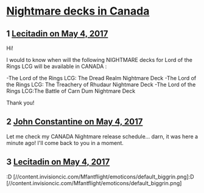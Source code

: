 # [Nightmare decks in Canada](https://community.fantasyflightgames.com/topic/248810-nightmare-decks-in-canada/)

## 1 [Lecitadin on May 4, 2017](https://community.fantasyflightgames.com/topic/248810-nightmare-decks-in-canada/?do=findComment&comment=2767031)

Hi!

I would to know when will the following NIGHTMARE decks for Lord of the Rings LCG will be available in CANADA :

-The Lord of the Rings LCG: The Dread Realm Nightmare Deck
-The Lord of the Rings LCG: The Treachery of Rhudaur Nightmare Deck
-The Lord of the Rings LCG:The Battle of Carn Dum Nightmare Deck

Thank you!

## 2 [John Constantine on May 4, 2017](https://community.fantasyflightgames.com/topic/248810-nightmare-decks-in-canada/?do=findComment&comment=2767424)

Let me check my CANADA Nightmare release schedule... darn, it was here a minute ago! I'll come back to you in a moment.

## 3 [Lecitadin on May 4, 2017](https://community.fantasyflightgames.com/topic/248810-nightmare-decks-in-canada/?do=findComment&comment=2767622)

:D [//content.invisioncic.com/Mfantflight/emoticons/default_biggrin.png]:D [//content.invisioncic.com/Mfantflight/emoticons/default_biggrin.png]

